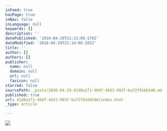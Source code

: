 ```yaml
---
inFeed: true
hasPage: true
inNav: false
inLanguage: null
keywords: []
description: ''
datePublished: '2016-04-29T21:15:09.170Z'
dateModified: '2016-04-29T21:14:00.185Z'
title: ''
author: []
authors: []
publisher:
  name: null
  domain: null
  url: null
  favicon: null
starred: false
sourcePath: _posts/2016-04-29-41d8a1f1-469f-4b53-993f-ba72f916b546.md
published: true
url: 41d8a1f1-469f-4b53-993f-ba72f916b546/index.html
_type: Article

---
```

![](https://the-grid-user-content.s3-us-west-2.amazonaws.com/e05da038-5d3c-4f28-a265-f32155b5058c.jpg)